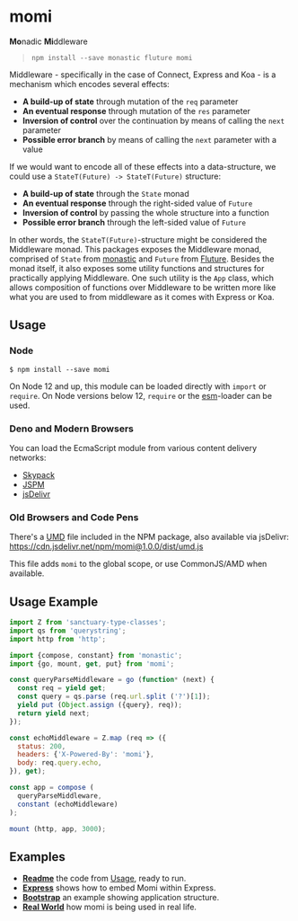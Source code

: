 # momi

**Mo**nadic **Mi**ddleware

> `npm install --save monastic fluture momi`

Middleware - specifically in the case of Connect, Express and Koa - is a
mechanism which encodes several effects:

- **A build-up of state** through mutation of the `req` parameter
- **An eventual response** through mutation of the `res` parameter
- **Inversion of control** over the continuation by means of calling the
  `next` parameter
- **Possible error branch** by means of calling the `next` parameter with
  a value

If we would want to encode all of these effects into a data-structure, we
could use a `StateT(Future) -> StateT(Future)` structure:

- **A build-up of state** through the `State` monad
- **An eventual response** through the right-sided value of `Future`
- **Inversion of control** by passing the whole structure into a function
- **Possible error branch** through the left-sided value of `Future`

In other words, the `StateT(Future)`-structure might be considered the
Middleware monad. This packages exposes the Middleware monad, comprised of
`State` from [monastic][] and `Future` from [Fluture][]. Besides the
monad itself, it also exposes some utility functions and structures for
practically applying Middleware. One such utility is the `App` class,
which allows composition of functions over Middleware to be written more
like what you are used to from middleware as it comes with Express or Koa.

## Usage

### Node

```console
$ npm install --save momi
```

On Node 12 and up, this module can be loaded directly with `import` or
`require`. On Node versions below 12, `require` or the [esm][]-loader can
be used.

### Deno and Modern Browsers

You can load the EcmaScript module from various content delivery networks:

- [Skypack](https://cdn.skypack.dev/momi@1.0.0)
- [JSPM](https://jspm.dev/momi@1.0.0)
- [jsDelivr](https://cdn.jsdelivr.net/npm/momi@1.0.0/+esm)

### Old Browsers and Code Pens

There's a [UMD][] file included in the NPM package, also available via
jsDelivr: https://cdn.jsdelivr.net/npm/momi@1.0.0/dist/umd.js

This file adds `momi` to the global scope, or use CommonJS/AMD
when available.

## Usage Example

```js
import Z from 'sanctuary-type-classes';
import qs from 'querystring';
import http from 'http';

import {compose, constant} from 'monastic';
import {go, mount, get, put} from 'momi';

const queryParseMiddleware = go (function* (next) {
  const req = yield get;
  const query = qs.parse (req.url.split ('?')[1]);
  yield put (Object.assign ({query}, req));
  return yield next;
});

const echoMiddleware = Z.map (req => ({
  status: 200,
  headers: {'X-Powered-By': 'momi'},
  body: req.query.echo,
}), get);

const app = compose (
  queryParseMiddleware,
  constant (echoMiddleware)
);

mount (http, app, 3000);
```

## Examples

- **[Readme][example-1]** the code from [Usage](#usage), ready to run.
- **[Express][example-2]** shows how to embed Momi within Express.
- **[Bootstrap][example-3]** an example showing application structure.
- **[Real World][example-4]** how momi is being used in real life.

[monastic]: https://github.com/dicearr/monastic
[Fluture]: https://github.com/fluture-js/Fluture
[example-1]: https://github.com/fluture-js/momi/tree/master/examples/readme
[example-2]: https://github.com/fluture-js/momi/tree/master/examples/express
[example-3]: https://github.com/fluture-js/momi/tree/master/examples/bootstrap
[example-4]: https://github.com/Avaq/node-server-skeleton/tree/master/src/bootstrap
[esm]: https://github.com/standard-things/esm
[UMD]: https://github.com/umdjs/umd
